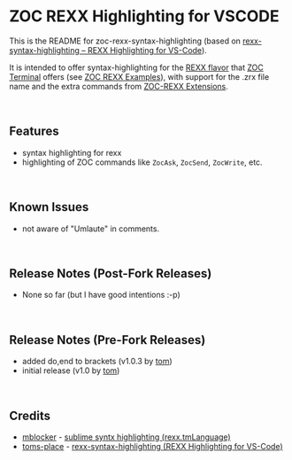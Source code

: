 # ZOC REXX Highlighting for VSCODE

This is the README for zoc-rexx-syntax-highlighting (based on 
[rexx-syntax-highlighting &ndash; REXX Highlighting for VS-Code](https://github.com/toms-place/rexx-syntax-highlighting)).

It is intended to offer syntax-highlighting for the [REXX flavor](https://www.emtec.com/zoc/onlinehelp.html?t=10610)
that [ZOC Terminal](https://www.emtec.com/zoc/index.html) offers
(see [ZOC REXX Examples](https://github.com/zocterminal/zoc-rexx-examples)), 
with support for the .zrx file name and the extra commands from
[ZOC-REXX Extensions](https://www.emtec.com/zoc/onlinehelp.html?t=10855).

&nbsp; 

## Features

* syntax highlighting for rexx
* highlighting of ZOC commands like `ZocAsk`, `ZocSend`, `ZocWrite`, etc.

&nbsp;
 
## Known Issues

* not aware of "Umlaute" in comments.
  
&nbsp;

## Release Notes (Post-Fork Releases)

* None so far (but I have good intentions :-p)

&nbsp;


## Release Notes (Pre-Fork Releases)

* added do,end to brackets (v1.0.3 by [tom](https://github.com/toms-place/))
* initial release (v1.0 by [tom](https://github.com/toms-place/))

&nbsp;

## Credits

* [mblocker](https://github.com/mblocker) - [sublime syntx highlighting (rexx.tmLanguage)](https://github.com/mblocker/rexx-sublime) 
* [toms-place](https://github.com/toms-place/) - [rexx-syntax-highlighting (REXX Highlighting for VS-Code)](https://github.com/toms-place/rexx-syntax-highlighting)

&nbsp; 

&nbsp; 

